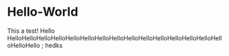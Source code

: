 # Hello-World
This a test!
Hello HelloHelloHelloHelloHelloHelloHelloHelloHelloHelloHelloHelloHelloHelloHelloHelloHello
;
hedks
